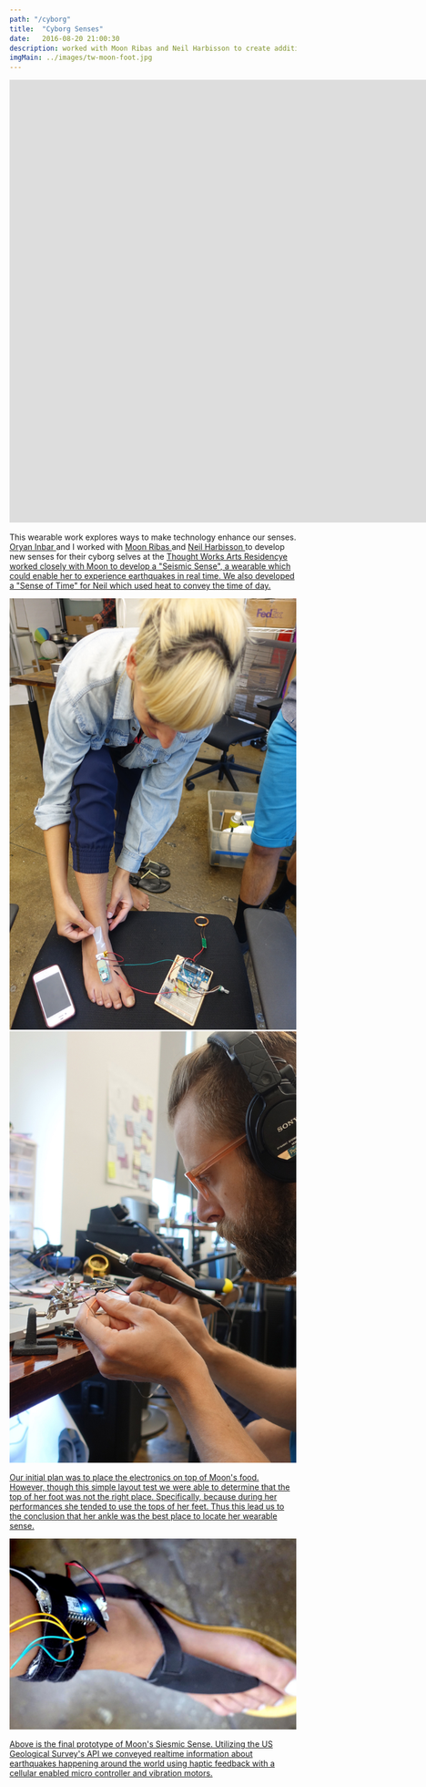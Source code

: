 ```yaml
---
path: "/cyborg"
title:  "Cyborg Senses"
date:   2016-08-20 21:00:30
description: worked with Moon Ribas and Neil Harbisson to create additional connected senses.
imgMain: ../images/tw-moon-foot.jpg
---
```


<div class="embed-responsive embed-responsive-16by9">
    <iframe width="1920" height="777" src="https://www.youtube.com/embed/MdDfAdSeRNQ" frameBorder="0" allow="accelerometer; autoplay; encrypted-media; gyroscope; picture-in-picture"></iframe>
</div>
<p>
    This wearable work explores ways to make technology enhance our senses. 
    <a href="http://oryano.com/"> Oryan Inbar </a> and I worked with
    <a href="http://cyborgarts.com/#moon-ribas"> Moon Ribas </a> and
    <a href="http://harbisson.com"> Neil Harbisson </a>
    to develop new senses for their cyborg selves at the
    <a href="https://thoughtworksarts.io/"> Thought Works Arts Residencye worked closely with Moon to develop a "Seismic Sense", a wearable which could enable her to experience earthquakes in real time. We also developed a "Sense of Time" for Neil which used heat to convey the time of day.
</p>
<div class="row">
<div class="col-md-6">
    <img class="img-responsive"  src="../images/tw-moon-test.jpg" atl="Siesmic Fit Test" />  
</div>
<div class="col-md-6">
    <img class="img-responsive" src="../images/tw-circuit.jpg" atl="Siesmic Circuit"/>
</div>
</div>
<p>
    Our initial plan was to place the electronics on top of Moon's food. However, though this simple layout test we were able to determine that the top of her foot was not the right place. Specifically, because during her performances she tended to use the tops of her feet. Thus this lead us to the conclusion that her ankle was the best place to locate her wearable sense.
</p>
<img src="../images/tw-moon-foot.jpg" />
<p>
    Above is the final prototype of Moon's Siesmic Sense. Utilizing the US Geological Survey's API we conveyed realtime information about earthquakes happening around the world using haptic feedback with a cellular enabled micro controller and vibration motors.
</p>

